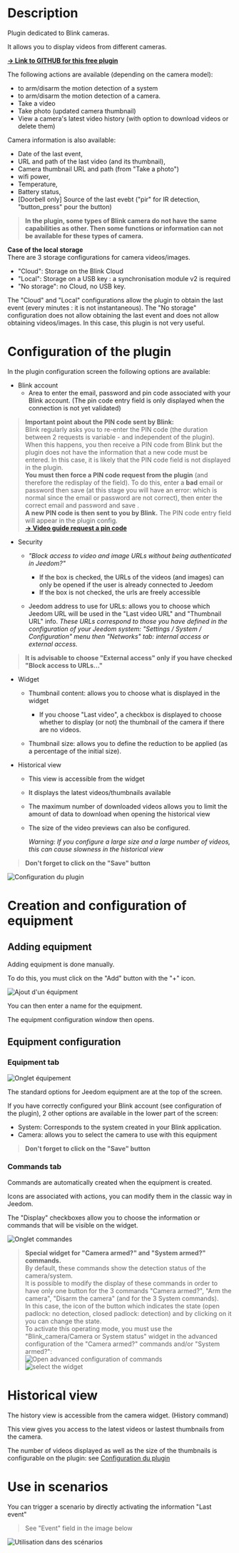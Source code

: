 # Description

Plugin dedicated to Blink cameras.

It allows you to display videos from different cameras.

[**&rarr; Link to GITHUB for this free plugin**](https://github.com/d9-197/blink_camera)

The following actions are available (depending on the camera model):
- to arm/disarm the motion detection of a system
- to arm/disarm the motion detection of a camera.
- Take a video
- Take photo (updated camera thumbnail)
- View a camera's latest video history (with option to download videos or delete them)

Camera information is also available:
* Date of the last event,
* URL and path of the last video (and its thumbnail),
* Camera thumbnail URL and path (from "Take a photo")
* wifi power,
* Temperature,
* Battery status,
* [Doorbell only] Source of the last evebt ("pir" for IR detection, "button_press" pour the button)

>**In the plugin, some types of Blink camera do not have the same capabilities as other. Then some functions or information can not be available for these types of camera.**

**Case of the local storage**\
There are 3 storage configurations for camera videos/images.
- "Cloud": Storage on the Blink Cloud
- "Local": Storage on a USB key : a synchronisation module v2 is required
- "No storage": no Cloud, no USB key.

The "Cloud" and "Local" configurations allow the plugin to obtain the last event (every minutes : it is not instantaneous).
The "No storage" configuration does not allow obtaining the last event and does not allow obtaining videos/images. In this case, this plugin is not very useful.   

# Configuration of the plugin

In the plugin configuration screen the following options are available:

* Blink account
  + Area to enter the email, password and pin code associated with your Blink account. (The pin code entry field is only displayed when the connection is not yet validated)

>**Important point about the PIN code sent by Blink:**\
>Blink regularly asks you to re-enter the PIN code (the duration between 2 requests is variable - and independent of the plugin). When this happens, you then receive a PIN code from Blink but the plugin does not have the information that a new code must be entered. In this case, it is likely that the PIN code field is not displayed in the plugin.\
**You must then force a PIN code request from the plugin** (and therefore the redisplay of the field). To do this, enter a __bad__ email or password then save (at this stage you will have an error: which is normal since the email or password are not correct), then enter the correct email and password and save .\
**A new PIN code is then sent to you by Blink.**
The PIN code entry field will appear in the plugin config.\
[**&rarr; Video guide request a pin code**](https://youtu.be/mDud775DjYQ)

* Security
  + _"Block access to video and image URLs without being authenticated in Jeedom?"_
    - If the box is checked, the URLs of the videos (and images) can only be opened if the user is already connected to Jeedom
    - If the box is not checked, the urls are freely accessible

  + Jeedom address to use for URLs: allows you to choose which Jeedom URL will be used in the "Last video URL" and "Thumbnail URL" info.
    *These URLs correspond to those you have defined in the configuration of your Jeedom system: "Settings / System / Configuration" menu then "Networks" tab: internal access or external access.*

>**It is advisable to choose "External access" only if you have checked "Block access to URLs..."**


* Widget
  + Thumbnail content: allows you to choose what is displayed in the widget
    + If you choose "Last video", a checkbox is displayed to choose whether to display (or not) the thumbnail of the camera if there are no videos.

  + Thumbnail size: allows you to define the reduction to be applied (as a percentage of the initial size).
    
* Historical view
  + This view is accessible from the widget
  + It displays the latest videos/thumbnails available
  + The maximum number of downloaded videos allows you to limit the amount of data to download when opening the historical view
  + The size of the video previews can also be configured.

    *Warning: If you configure a large size and a large number of videos, this can cause slowness in the historical view*


>**Don't forget to click on the "Save" button**

![Configuration du plugin](..\assets\images\cfg_plugin.png "Configuraion du plugin")

# Creation and configuration of equipment


## Adding equipment


Adding equipment is done manually.

To do this, you must click on the "Add" button with the "+" icon.

![Ajout d'un équipment](..\assets\images\cfg_plugin_general.png "Ajout d'un équipment")

You can then enter a name for the equipment.

The equipment configuration window then opens.

## Equipment configuration

### Equipment tab
![Onglet équipement](..\assets\images\cfg_equipment.png "Equipement")

The standard options for Jeedom equipment are at the top of the screen.

If you have correctly configured your Blink account (see configuration of the plugin), 2 other options are available in the lower part of the screen:
- System: Corresponds to the system created in your Blink application.
- Camera: allows you to select the camera to use with this equipment


>**Don't forget to click on the "Save" button**


### Commands tab

Commands are automatically created when the equipment is created.

Icons are associated with actions, you can modify them in the classic way in Jeedom.

The "Display" checkboxes allow you to choose the information or commands that will be visible on the widget.

![Onglet commandes](..\assets\images\cfg_commands.png "Commandes")

>**Special widget for "Camera armed?" and "System armed?" commands.**<br>
By default, these commands show the detection status of the camera/system.<br>
 It is possible to modify the display of these commands in order to have only one button for the 3 commands "Camera armed?", "Arm the camera", "Disarm the camera" (and for the 3 System commands).<br>In this case, the icon of the button which indicates the state (open padlock: no detection, closed padlock: detection) and by clicking on it you can change the state.<br>
 To activate this operating mode, you must use the "Blink_camera/Camera or System status" widget in the advanced configuration of the "Camera armed?" commands and/or "System armed?":<br>
>![Open advanced configuration of commands](..\assets\images\cfg_command_switch_1.png "Commands config")<br>
>![select the widget](..\assets\images\cfg_command_switch_2.png "Select widget")

Historical view
===
The history view is accessible from the camera widget. (History command)

This view gives you access to the latest videos or lastest thumbnails from the camera.

The number of videos displayed as well as the size of the thumbnails is configurable on the plugin: see [Configuration du plugin](#-Configuration-du-plugin)

Use in scenarios
===
You can trigger a scenario by directly activating the information "Last event"

> See "Event" field in the image below

![Utilisation dans des scénarios](..\assets\images\scenario.png "Utilisation dans des scénarios")